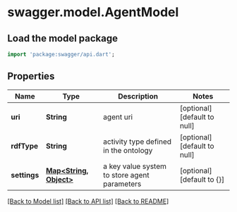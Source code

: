 # swagger.model.AgentModel

## Load the model package
```dart
import 'package:swagger/api.dart';
```

## Properties
Name | Type | Description | Notes
------------ | ------------- | ------------- | -------------
**uri** | **String** | agent uri | [optional] [default to null]
**rdfType** | **String** | activity type defined in the ontology | [optional] [default to null]
**settings** | [**Map&lt;String, Object&gt;**](Object.md) | a key value system to store agent parameters | [optional] [default to {}]

[[Back to Model list]](../README.md#documentation-for-models) [[Back to API list]](../README.md#documentation-for-api-endpoints) [[Back to README]](../README.md)


